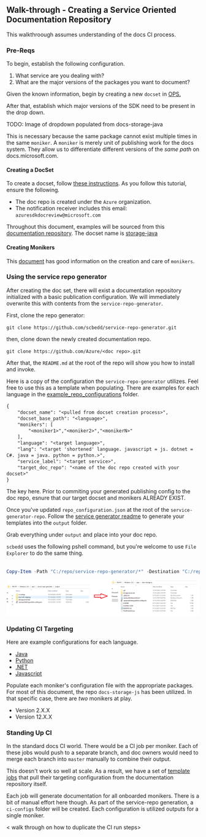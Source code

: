 ## Walk-through - Creating a Service Oriented Documentation Repository

This walkthroough assumes understanding of the docs CI process. 

### Pre-Reqs
To begin, establish the following configuration.

1. What service are you dealing with?
2. What are the major versions of the packages you want to document?

Given the known information, begin by creating a new `docset` in [OPS.](ops.microsoft.com)

After that, establish which major versions of the SDK need to be present in the drop down.

TODO: Image of dropdown populated from docs-storage-java

This is necessary because the same package cannot exist multiple times in the same `moniker`. A `moniker` is merely unit of publishing work for the docs system. They allow us to differentiate different versions of the _same path_ on docs.microsoft.com.

#### Creating a DocSet

To create a docset, follow [these instructions](https://review.docs.microsoft.com/en-us/help/onboard/setup?branch=master). As you follow this tutorial, ensure the following.

 - The doc repo is created under the `Azure` organization.
 - The notification receiver includes this email: `azuresdkdocreview@microsoft.com`

Throughout this document, examples will be sourced from this [documentation repository](https://github.com/azure/docs-storage-java). The docset name is [storage-java](https://github.com/Azure/docs-storage-java/blob/cab37c290bac2b1422810e6ede0d8bb1a9ce4d9e/.openpublishing.publish.config.json#L4)

#### Creating Monikers

This [document](https://review.docs.microsoft.com/en-us/help/onboard/admin/reference/concepts/monikers?branch=master#creating-monikers) has good information on the creation and care of `monikers`.

### Using the service repo generator

After creating the doc set, there will exist a documentation repository initialized with a basic publication configuration. We will immediately overwrite this with contents from the `service-repo-generator`. 

First, clone the repo generator:

`git clone https://github.com/scbedd/service-repo-generator.git`

then, clone down the newly created documentation repo.

`git clone https://github.com/Azure/<doc repo>.git` 

After that, the `README.md` at the root of the repo will show you how to install and invoke. 

Here is a copy of the configuration the `service-repo-generator` utilizes. Feel free to use this as a template when populating. There are examples for each language in the [example_repo_configurations](https://github.com/scbedd/service-repo-generator/tree/main/example_repo_configurations) folder.

```
{
    "docset_name": "<pulled from docset creation process>", 
    "docset_base_path": "<language>",
    "monikers": [
        "<moniker1>","<moniker2>","<monikerN>"
    ],
    "language": "<target language>",
    "lang": "<target 'shortened' language. javascript = js. dotnet = C#. java = java. python = python.>",
    "service_label": "<target service>",
    "target_doc_repo": "<name of the doc repo created with your docset>"
}
```

The key here. Prior to commiting your generated publishing config to the doc repo, esnure that our target docset and monikers ALREADY EXIST.

Once you've updated `repo_configuration.json` at the root of the `service-generator-repo`. Follow the [service generator readme](../README.md) to generate your templates into the `output` folder.

Grab everything under `output` and place into your doc repo. 

`scbedd` uses the following pshell command, but you're welcome to use `File Explorer` to do the same thing.

```powershell

Copy-Item -Path "C:/repo/service-repo-generator/*" -Destination "C:/repo/docs-storage-js/" -Recurse -F

```

![File Copy Example](./images/source-target.png)

### Updating CI Targeting


Here are example configurations for each language.

- [Java]()
- [Python]()
- [.NET]()
- [Javascript]()

Populate each moniker's configuration file with the appropriate packages. For most of this document, the repo `docs-storage-js` has been utilized. In that specific case, there are _two_ monikers at play. 

- Version 2.X.X
- Version 12.X.X



### Standing Up CI

In the standard docs CI world. There would be a CI job per moniker. Each of these jobs would push to a separate branch, and doc owners would need to merge each branch into `master` manually to combine their output.

This doesn't work so well at scale. As a result, we have a set of [template jobs](https://apidrop.visualstudio.com/Content%20CI/_build?definitionScope=%5CTemplates%5CAzure-SDK) that pull their targeting configuration 
from the documentation repository itself.

Each job will generate documentation for all onboarded monikers. There is a bit of manual effort here though. As part of the service-repo generation, a `ci-configs` folder will be created. Each configuration is utilized outputs for a single moniker.

< walk through on how to duplicate the CI run steps>